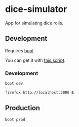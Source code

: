# dice-simulator

App for simulating dice rolls.

## Development ##

Requires [boot](https://github.com/boot-clj/boot)

You can get it with [this script](https://github.com/craigy/env/blob/master/boot-clj.sh).

### Development

```bash
boot dev
```

```bash
firefox http://localhost:3000 &
```

## Production ##

```bash
boot prod
```

